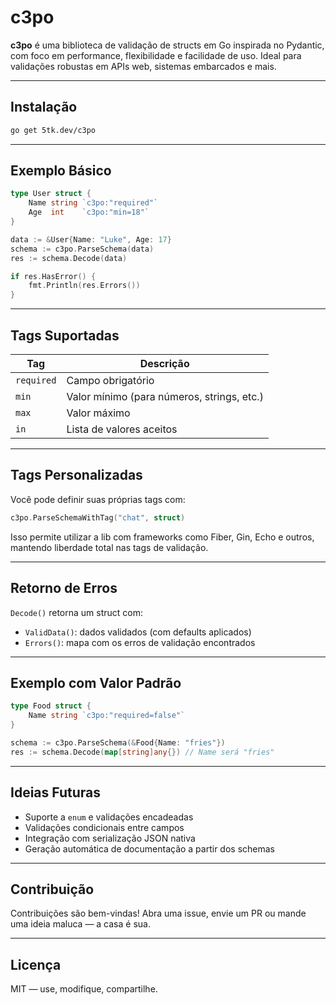 # c3po

**c3po** é uma biblioteca de validação de structs em Go inspirada no Pydantic, com foco em performance, flexibilidade e facilidade de uso. Ideal para validações robustas em APIs web, sistemas embarcados e mais.

---

## Instalação

```bash
go get 5tk.dev/c3po
```

---

## Exemplo Básico

```go
type User struct {
    Name string `c3po:"required"`
    Age  int    `c3po:"min=18"`
}

data := &User{Name: "Luke", Age: 17}
schema := c3po.ParseSchema(data)
res := schema.Decode(data)

if res.HasError() {
    fmt.Println(res.Errors())
}
```

---

## Tags Suportadas

| Tag        | Descrição                                  |
|------------|--------------------------------------------|
| `required` | Campo obrigatório                          |
| `min`      | Valor mínimo (para números, strings, etc.) |
| `max`      | Valor máximo                               |
| `in`       | Lista de valores aceitos                   |

---

## Tags Personalizadas

Você pode definir suas próprias tags com:

```go
c3po.ParseSchemaWithTag("chat", struct)
```

Isso permite utilizar a lib com frameworks como Fiber, Gin, Echo e outros, mantendo liberdade total nas tags de validação.

---

## Retorno de Erros

`Decode()` retorna um struct com:

- `ValidData()`: dados validados (com defaults aplicados)
- `Errors()`: mapa com os erros de validação encontrados

---

## Exemplo com Valor Padrão

```go
type Food struct {
    Name string `c3po:"required=false"`
}

schema := c3po.ParseSchema(&Food{Name: "fries"})
res := schema.Decode(map[string]any{}) // Name será "fries"
```

---

## Ideias Futuras

- Suporte a `enum` e validações encadeadas
- Validações condicionais entre campos
- Integração com serialização JSON nativa
- Geração automática de documentação a partir dos schemas

---

## Contribuição

Contribuições são bem-vindas! Abra uma issue, envie um PR ou mande uma ideia maluca — a casa é sua.

---

## Licença

MIT — use, modifique, compartilhe.
